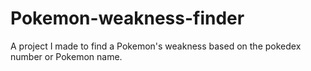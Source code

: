 # Pokemon-weakness-finder
A project I made to find a Pokemon's weakness based on the pokedex number or Pokemon name.
